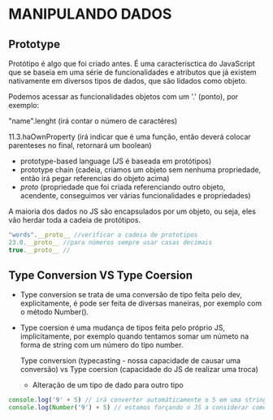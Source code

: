# MANIPULANDO DADOS

## Prototype

Protótipo é algo que foi criado antes. É uma caracterisctica do JavaScript que se baseia em uma série de funcionalidades e atributos que já existem nativamente em diversos tipos de dados, que são lidados como objeto.

Podemos acessar as funcionalidades objetos com um '.' (ponto), por exemplo: 

"name".lenght (irá contar o número de caractéres)

11.3.haOwnProperty (irá indicar que é uma função, então deverá colocar parenteses no final, retornará um boolean)

* prototype-based language (JS é baseada em protótipos)
* prototype chain (cadeia, criamos um objeto sem nenhuma propriedade, então irá pegar referencias do objeto acima)
* _proto_ (propriedade que foi criada referenciando outro objeto, acendente, conseguimos ver várias funcionalidades e propriedades)

A maioria dos dados no JS são encapsulados por um objeto, ou seja, eles vão herdar toda a cadeia de protótipos.

```js
"words".__proto__ //verificar a cadeia de prototipos
23.0.__proto__ //para números sempre usar casas decimais
true.__proto__ //
```


## Type Conversion VS Type Coersion

* Type conversion se trata de uma conversão de tipo feita pelo dev, explicitamente, é pode ser feita de diversas maneiras, por exemplo com o método Number().
* Type coersion é uma mudança de tipos feita pelo próprio JS, implicitamente, por exemplo quando tentamos somar um númeto na forma de string com um número do tipo number.

    Type conversion (typecasting - nossa capacidade de causar uma conversão) vs Type coersion (capacidade do JS de realizar uma troca)

    * Alteração de um tipo de dado para outro tipo

```js
console.log('9' + 5) // irá converter automáticamente o 5 em uma string para que não haja problemas, então irá concatenar os dois números.
console.log(Number('9') + 5) // estamos forçando o JS a considerar como number.
```


